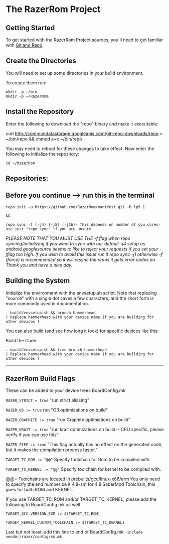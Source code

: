 The RazerRom Project
===================

Getting Started
---------------
To get started with the RazerRom Project sources, you'll need to get
familiar with [Git and Repo](http://source.android.com/source/version-control.html).


Create the Directories
----------------------

You will need to set up some directories in your build environment.

To create them run:

    mkdir -p ~/bin
    mkdir -p ~/RazerRom


Install the Repository
----------------------

Enter the following to download the "repo" binary and make it executable:

curl http://commondatastorage.googleapis.com/git-repo-downloads/repo > ~/bin/repo && chmod a+x ~/bin/repo

You may need to reboot for these changes to take effect. 
Now enter the following to initialize the repository:

    cd ~/RazerRom


Repositories:
---------------

Before you continue --> run this in the terminal
----------------------------------------
    repo init -u https://github.com/RazerRom/manifest.git -b lp5.1 
    
    && 
    
    repo sync -f (-j4) (-j8) (-j16)- This depends on number of cpu cores- use just "repo sync" if you are unsure.

*PLEASE NOTE THAT YOU MUST USE THE -f flag when repo syncing/initializing if you want to sync with our default -j4 setup as android.googlesource seems to like to reject your requests if you set your -jflag too high. 
if you wish to avoid this issue run it repo sync -j1 otherwise -f (force) is recommended so it will resync the repos it gets error codes on. Thank you and have a nice day.*


Building the System
-------------------

Initialize the environment with the envsetup.sh script. Note that replacing "source" with a single dot saves a few characters, and the short form is more commonly used in documentation.

    . build/envsetup.sh && brunch hammerhead
    ( Replace hammerhead with your device name if you are building for other devices )

You can also build (and see how long it took) for specific devices like this:

Build the Code:

    . build/envsetup.sh && time brunch hammerhead
    ( Replace hammerhead with your device name if you are building for other devices )

***

RazerRom Build Flags
-----------------

These can be added to your device trees BoardConfig.mk

`RAZER_STRICT:= true`    "run strict aliasing"

`RAZER_O3 := true`   run   "O3 optimizations on build"

`RAZER_GRAPHITE := true`    "run Graphite optimiations on build"

`RAZER_KRAIT := true`    "run krait optimizations on build-- CPU specific, please verify if you can use this"

`RAZER_PIPE := true`   "This flag actually has no effect on the generated code, but it makes the compilation process faster."

`TARGET_TC_ROM := "@@"` Specify toolchain for Rom to be compiled with

`TARGET_TC_KERNEL := "@@"` Specify toolchain for kernel to be complied with.

@@= Toolchains are located in prebuilts/gcc/linux-x86/arm You only need to specify the end number be it 4.8-sm for 4.8 SaberMod Toolchain, this goes for both ROM and KERNEL.

If you use TARGET_TC_ROM and/or TARGET_TC_KERNEL, please add the following to BoardConfig.mk as well

`TARGET_GCC_VERSION_EXP := $(TARGET_TC_ROM)`

`TARGET_KERNEL_CUSTOM_TOOLCHAIN := $(TARGET_TC_KERNEL)`

Last but not least, add this line to end of BoardConfig.mk `-include vendor/razer/config/sm.mk`
